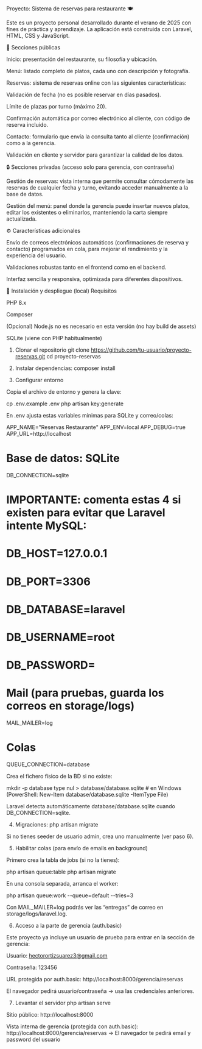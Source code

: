 Proyecto: Sistema de reservas para restaurante 🍽️

Este es un proyecto personal desarrollado durante el verano de 2025 con fines de práctica y aprendizaje.
La aplicación está construida con Laravel, HTML, CSS y JavaScript.

📑 Secciones públicas

Inicio: presentación del restaurante, su filosofía y ubicación.

Menú: listado completo de platos, cada uno con descripción y fotografía.

Reservas: sistema de reservas online con las siguientes características:

Validación de fecha (no es posible reservar en días pasados).

Límite de plazas por turno (máximo 20).

Confirmación automática por correo electrónico al cliente, con código de reserva incluido.

Contacto: formulario que envía la consulta tanto al cliente (confirmación) como a la gerencia.

Validación en cliente y servidor para garantizar la calidad de los datos.

🔒 Secciones privadas (acceso solo para gerencia, con contraseña)

Gestión de reservas: vista interna que permite consultar cómodamente las reservas de cualquier fecha y turno, evitando acceder manualmente a la base de datos.

Gestión del menú: panel donde la gerencia puede insertar nuevos platos, editar los existentes o eliminarlos, manteniendo la carta siempre actualizada.

⚙️ Características adicionales

Envío de correos electrónicos automáticos (confirmaciones de reserva y contacto) programados en cola, para mejorar el rendimiento y la experiencia del usuario.

Validaciones robustas tanto en el frontend como en el backend.

Interfaz sencilla y responsiva, optimizada para diferentes dispositivos.

🚀 Instalación y despliegue (local)
Requisitos

PHP 8.x

Composer

(Opcional) Node.js no es necesario en esta versión (no hay build de assets)

SQLite (viene con PHP habitualmente)

1) Clonar el repositorio
git clone https://github.com/tu-usuario/proyecto-reservas.git
cd proyecto-reservas

2) Instalar dependencias:
composer install

3) Configurar entorno

Copia el archivo de entorno y genera la clave:

cp .env.example .env
php artisan key:generate


En .env ajusta estas variables mínimas para SQLite y correo/colas:

APP_NAME="Reservas Restaurante"
APP_ENV=local
APP_DEBUG=true
APP_URL=http://localhost

# Base de datos: SQLite
DB_CONNECTION=sqlite
# IMPORTANTE: comenta estas 4 si existen para evitar que Laravel intente MySQL:
# DB_HOST=127.0.0.1
# DB_PORT=3306
# DB_DATABASE=laravel
# DB_USERNAME=root
# DB_PASSWORD=

# Mail (para pruebas, guarda los correos en storage/logs)
MAIL_MAILER=log

# Colas
QUEUE_CONNECTION=database


Crea el fichero físico de la BD si no existe:

mkdir -p database
type nul > database/database.sqlite   # en Windows (PowerShell: New-Item database/database.sqlite -ItemType File)


Laravel detecta automáticamente database/database.sqlite cuando DB_CONNECTION=sqlite.

4) Migraciones:
php artisan migrate


Si no tienes seeder de usuario admin, crea uno manualmente (ver paso 6).

5) Habilitar colas (para envío de emails en background)

Primero crea la tabla de jobs (si no la tienes):

php artisan queue:table
php artisan migrate


En una consola separada, arranca el worker:

php artisan queue:work --queue=default --tries=3


Con MAIL_MAILER=log podrás ver las “entregas” de correo en storage/logs/laravel.log.

6) Acceso a la parte de gerencia (auth.basic)

Este proyecto ya incluye un usuario de prueba para entrar en la sección de gerencia:

Usuario: hectorortizsuarez3@gmail.com

Contraseña: 123456

URL protegida por auth.basic:
http://localhost:8000/gerencia/reservas

El navegador pedirá usuario/contraseña → usa las credenciales anteriores.

7) Levantar el servidor
php artisan serve


Sitio público: http://localhost:8000

Vista interna de gerencia (protegida con auth.basic):
http://localhost:8000/gerencia/reservas
→ El navegador te pedirá email y password del usuario
